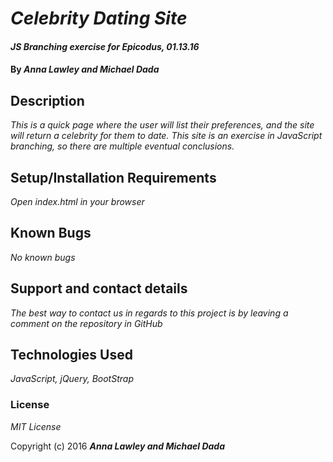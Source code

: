 # _Celebrity Dating Site_

#### _JS Branching exercise for Epicodus, 01.13.16_

#### By _**Anna Lawley and Michael Dada**_

## Description

_This is a quick page where the user will list their preferences, and the site will return a celebrity for them to date. This site is an exercise in JavaScript branching, so there are multiple eventual conclusions._

## Setup/Installation Requirements

 _Open index.html in your browser_


## Known Bugs

_No known bugs_

## Support and contact details

_The best way to contact us in regards to this project is by leaving a comment on the repository in GitHub_

## Technologies Used

_JavaScript, jQuery, BootStrap_

### License

*MIT License*

Copyright (c) 2016 **_Anna Lawley and Michael Dada_**
